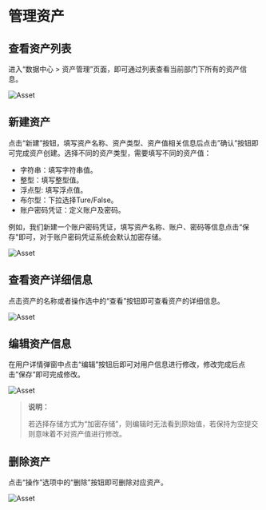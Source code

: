 # 管理资产

## 查看资产列表

进入“数据中心 > 资产管理”页面，即可通过列表查看当前部门下所有的资产信息。

![Asset](https://docimages.blob.core.chinacloudapi.cn/images/Console/Asset/V3assettable.png)

## 新建资产

点击“新建”按钮，填写资产名称、资产类型、资产值相关信息后点击”确认”按钮即可完成资产创建。选择不同的资产类型，需要填写不同的资产值：

- 字符串：填写字符串值。
- 整型：填写整型值。
- 浮点型: 填写浮点值。
- 布尔型：下拉选择Ture/False。
- 账户密码凭证：定义账户及密码。

例如，我们新建一个账户密码凭证，填写资产名称、账户、密码等信息点击“保存"即可，对于账户密码凭证系统会默认加密存储。

![Asset](https://docimages.blob.core.chinacloudapi.cn/images/Console/Asset/V3creatasset.png)

## 查看资产详细信息

点击资产的名称或者操作选中的“查看”按钮即可查看资产的详细信息。

![Asset](https://docimages.blob.core.chinacloudapi.cn/images/Console/Asset/V3viewasset.png)

## 编辑资产信息

在用户详情弹窗中点击“编辑”按钮后即可对用户信息进行修改，修改完成后点击”保存”即可完成修改。

![Asset](https://docimages.blob.core.chinacloudapi.cn/images/Console/Asset/V3editasset.png)

>**说明：**
>
>若选择存储方式为“加密存储”，则编辑时无法看到原始值，若保持为空提交则意味着不对资产值进行修改。

## 删除资产

点击“操作”选项中的“删除”按钮即可删除对应资产。

![Asset](https://docimages.blob.core.chinacloudapi.cn/images/Console/Asset/V3deleteasset.png)
